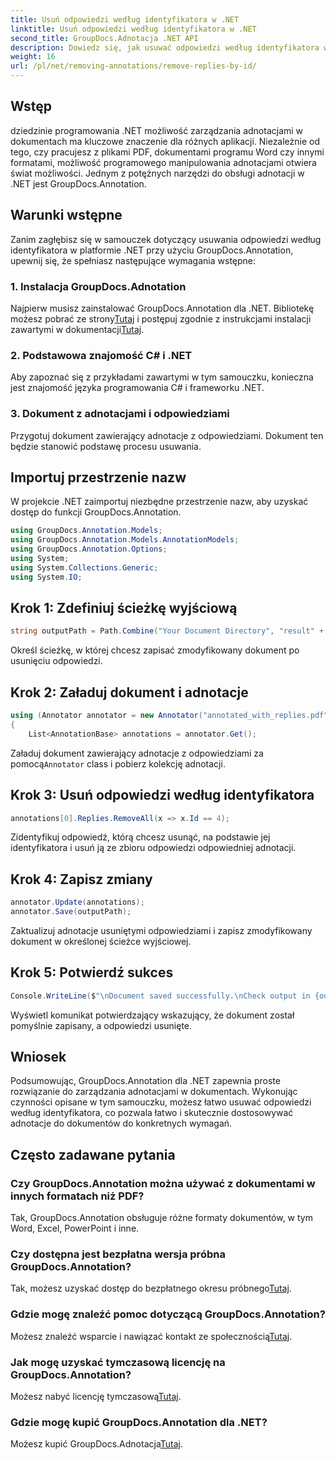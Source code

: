 ```yaml
---
title: Usuń odpowiedzi według identyfikatora w .NET
linktitle: Usuń odpowiedzi według identyfikatora w .NET
second_title: GroupDocs.Adnotacja .NET API
description: Dowiedz się, jak usuwać odpowiedzi według identyfikatora w platformie .NET przy użyciu GroupDocs.Annotation. Postępuj zgodnie z naszym samouczkiem krok po kroku, aby efektywnie zarządzać adnotacjami w dokumentach.
weight: 16
url: /pl/net/removing-annotations/remove-replies-by-id/
---
```

## Wstęp
dziedzinie programowania .NET możliwość zarządzania adnotacjami w dokumentach ma kluczowe znaczenie dla różnych aplikacji. Niezależnie od tego, czy pracujesz z plikami PDF, dokumentami programu Word czy innymi formatami, możliwość programowego manipulowania adnotacjami otwiera świat możliwości. Jednym z potężnych narzędzi do obsługi adnotacji w .NET jest GroupDocs.Annotation.
## Warunki wstępne
Zanim zagłębisz się w samouczek dotyczący usuwania odpowiedzi według identyfikatora w platformie .NET przy użyciu GroupDocs.Annotation, upewnij się, że spełniasz następujące wymagania wstępne:
### 1. Instalacja GroupDocs.Adnotation
 Najpierw musisz zainstalować GroupDocs.Annotation dla .NET. Bibliotekę możesz pobrać ze strony[Tutaj](https://releases.groupdocs.com/annotation/net/) i postępuj zgodnie z instrukcjami instalacji zawartymi w dokumentacji[Tutaj](https://tutorials.groupdocs.com/annotation/net/).
### 2. Podstawowa znajomość C# i .NET
Aby zapoznać się z przykładami zawartymi w tym samouczku, konieczna jest znajomość języka programowania C# i frameworku .NET.
### 3. Dokument z adnotacjami i odpowiedziami
Przygotuj dokument zawierający adnotacje z odpowiedziami. Dokument ten będzie stanowić podstawę procesu usuwania.

## Importuj przestrzenie nazw
W projekcie .NET zaimportuj niezbędne przestrzenie nazw, aby uzyskać dostęp do funkcji GroupDocs.Annotation.
```csharp
using GroupDocs.Annotation.Models;
using GroupDocs.Annotation.Models.AnnotationModels;
using GroupDocs.Annotation.Options;
using System;
using System.Collections.Generic;
using System.IO;
```
## Krok 1: Zdefiniuj ścieżkę wyjściową
```csharp
string outputPath = Path.Combine("Your Document Directory", "result" + Path.GetExtension("input.pdf"));
```
Określ ścieżkę, w której chcesz zapisać zmodyfikowany dokument po usunięciu odpowiedzi.
## Krok 2: Załaduj dokument i adnotacje
```csharp
using (Annotator annotator = new Annotator("annotated_with_replies.pdf"))
{
    List<AnnotationBase> annotations = annotator.Get();
```
 Załaduj dokument zawierający adnotacje z odpowiedziami za pomocą`Annotator` class i pobierz kolekcję adnotacji.
## Krok 3: Usuń odpowiedzi według identyfikatora
```csharp
annotations[0].Replies.RemoveAll(x => x.Id == 4);
```
Zidentyfikuj odpowiedź, którą chcesz usunąć, na podstawie jej identyfikatora i usuń ją ze zbioru odpowiedzi odpowiedniej adnotacji.
## Krok 4: Zapisz zmiany
```csharp
annotator.Update(annotations);
annotator.Save(outputPath);
```
Zaktualizuj adnotacje usuniętymi odpowiedziami i zapisz zmodyfikowany dokument w określonej ścieżce wyjściowej.
## Krok 5: Potwierdź sukces
```csharp
Console.WriteLine($"\nDocument saved successfully.\nCheck output in {outputPath}.");
```
Wyświetl komunikat potwierdzający wskazujący, że dokument został pomyślnie zapisany, a odpowiedzi usunięte.

## Wniosek
Podsumowując, GroupDocs.Annotation dla .NET zapewnia proste rozwiązanie do zarządzania adnotacjami w dokumentach. Wykonując czynności opisane w tym samouczku, możesz łatwo usuwać odpowiedzi według identyfikatora, co pozwala łatwo i skutecznie dostosowywać adnotacje do dokumentów do konkretnych wymagań.
## Często zadawane pytania
### Czy GroupDocs.Annotation można używać z dokumentami w innych formatach niż PDF?
Tak, GroupDocs.Annotation obsługuje różne formaty dokumentów, w tym Word, Excel, PowerPoint i inne.
### Czy dostępna jest bezpłatna wersja próbna GroupDocs.Annotation?
 Tak, możesz uzyskać dostęp do bezpłatnego okresu próbnego[Tutaj](https://releases.groupdocs.com/).
### Gdzie mogę znaleźć pomoc dotyczącą GroupDocs.Annotation?
 Możesz znaleźć wsparcie i nawiązać kontakt ze społecznością[Tutaj](https://forum.groupdocs.com/c/annotation/10).
### Jak mogę uzyskać tymczasową licencję na GroupDocs.Annotation?
 Możesz nabyć licencję tymczasową[Tutaj](https://purchase.groupdocs.com/temporary-license/).
### Gdzie mogę kupić GroupDocs.Annotation dla .NET?
 Możesz kupić GroupDocs.Adnotacja[Tutaj](https://purchase.groupdocs.com/buy).